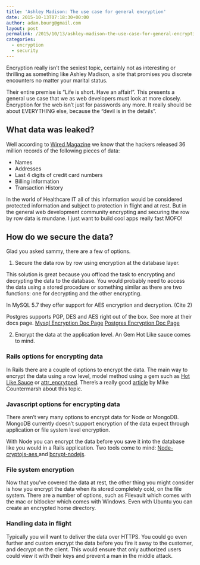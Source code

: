 ```yaml
---
title: 'Ashley Madison: The use case for general encryption'
date: 2015-10-13T07:18:30+00:00
author: adam.bourg@gmail.com
layout: post
permalink: /2015/10/13/ashley-madison-the-use-case-for-general-encryption-2/
categories:
  - encryption
  - security
---
```

Encryption really isn&#8217;t the sexiest topic, certainly not as interesting or thrilling as something like Ashley Madison, a site that promises you discrete encounters no matter your marital status.

Their entire premise is &#8220;Life is short. Have an affair!&#8221;. This presents a general use case that we as web developers must look at more closely. Encryption for the web isn&#8217;t just for passwords any more. It really should be about EVERYTHING else, because the &#8220;devil is in the details&#8221;.

## What data was leaked?

Well according to <a href="http://www.wired.com/2015/08/ashley-madison-hackers-release-even-bigger-batch-data/" target="_blank">Wired Magazine</a> we know that the hackers released 36 million records of the following pieces of data:

  * Names
  * Addresses
  * Last 4 digits of credit card numbers
  * Billing information
  * Transaction History

In the world of Healthcare IT all of this information would be considered protected information and subject to protection in flight and at rest. But in the general web development community encrypting and securing the row by row data is mundane. I just want to build cool apps really fast MOFO!

## How do we secure the data?

Glad you asked sammy, there are a few of options.

1. Secure the data row by row using encryption at the database layer.

This solution is great because you offload the task to encrypting and decrypting the data to the database. You would probably need to access the data using a stored procedure or something similar as there are two functions: one for decrypting and the other encrypting.

In MySQL 5.7 they offer support for AES encryption and decryption. (Cite 2)

Postgres supports PGP, DES and AES right out of the box. See more at their docs page. <a href="http://dev.mysql.com/doc/refman/5.7/en/encryption-functions.html" target="_blank">Mysql Encryption Doc Page</a> <a href="http://www.postgresql.org/docs/9.4/static/pgcrypto.html" target="_blank">Postgres Encryption Doc Page</a>

2. Encrypt the data at the application level. An Gem Hot Like sauce comes to mind.

### Rails options for encrypting data

In Rails there are a couple of options to encrypt the data. The main way to encrypt the data using a row level, model method using a gem such as <a href="https://github.com/jstin/hot_like_sauce" target="_blank">Hot Like Sauce</a> or <a href="https://github.com/attr-encrypted/attr_encrypted" target="_blank">attr_encrytped</a>. There&#8217;s a really good <a href="https://mikecoutermarsh.com/rails-keeping-your-users-data-safe/" target="_blank">article</a> by Mike Countermarsh about this topic.

### Javascript options for encrypting data

There aren&#8217;t very many options to encrypt data for Node or MongoDB. MongoDB currently doesn&#8217;t support encryption of the data expect through application or file system level encryption.

With Node you can encrypt the data before you save it into the database like you would in a Rails application. Two tools come to mind: <a href="https://www.npmjs.com/package/node-cryptojs-aes" target="_blank">Node-cryptojs-aes </a>and <a href="https://www.npmjs.com/package/bcrypt-nodejs" target="_blank">bcrypt-nodejs</a>.

### File system encryption

Now that you&#8217;ve covered the data at rest, the other thing you might consider is how you encrypt the data when its stored completely cold, on the file system. There are a number of options, such as Filevault which comes with the mac or bitlocker which comes with Windows. Even with Ubuntu you can create an encrypted home directory.

### Handling data in flight

Typically you will want to deliver the data over HTTPS. You could go even further and custom encrypt the data before you fire it away to the customer, and decrypt on the client. This would ensure that only authorized users could view it with their keys and prevent a man in the middle attack.

&nbsp;
